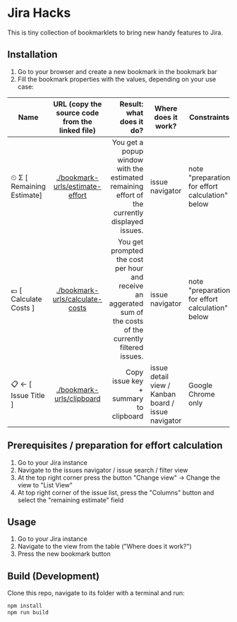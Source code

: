 # Jira Hacks

This is tiny collection of bookmarklets to bring new handy features to Jira.

## Installation

1. Go to your browser and create a new bookmark in the bookmark bar
2. Fill the bookmark properties with the values, depending on your use case:

| Name                      |          URL (copy the source code from the linked file)           |                                                                                       Result: what does it do? | Where does it work?                                | Constraints                                     |
| ------------------------- | :----------------------------------------------------------------: | -------------------------------------------------------------------------------------------------------------: | -------------------------------------------------- | ----------------------------------------------- |
| ⏲ Σ [ Remaining Estimate] | [./bookmark-urls/estimate-effort](./bookmark-urls/estimate-effort) |                  You get a popup window with the estimated remaining effort of the currently displayed issues. | issue navigator                                    | note "preparation for effort calculation" below |
| 💶 [ Calculate Costs ]    | [./bookmark-urls/calculate-costs](./bookmark-urls/calculate-costs) | You get prompted the cost per hour and receive an aggerated sum of the costs of the currently filtered issues. | issue navigator                                    | note "preparation for effort calculation" below |
| 📋 ← [ Issue Title ]      |       [./bookmark-urls/clipboard](./bookmark-urls/clipboard)       |                                                                          Copy issue key + summary to clipboard | issue detail view / Kanban board / issue navigator | Google Chrome only                              |

## Prerequisites / preparation for effort calculation

1. Go to your Jira instance
2. Navigate to the issues navigator / issue search / filter view
3. At the top right corner press the button "Change view" -> Change the view to "List View"
4. At top right corner of the issue list, press the "Columns" button and select the "remaining estimate" field

## Usage

1. Go to your Jira instance
2. Navigate to the view from the table ("Where does it work?")
3. Press the new bookmark button

## Build (Development)

Clone this repo, navigate to its folder with a terminal and run:

```bash
npm install
npm run build
```
